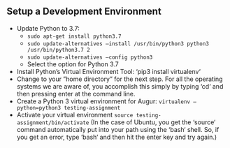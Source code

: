 ## Setup a Development Environment
-  Update Python to 3.7:
   - `sudo apt-get install python3.7`
   - `sudo update-alternatives –install /usr/bin/python3 python3 /usr/bin/python3.7 2`
   - `sudo update-alternatives –config python3`
   - Select the option for Python 3.7
- Install Python’s Virtual Environment Tool: ‘pip3 install virtualenv‘
-  Change to your ”home directory” for the next step. For all the operating systems we are
aware of, you accomplish this simply by typing ‘cd‘ and then pressing enter at the command
line.
- Create a Python 3 virtual environment for Augur: `virtualenv –python=python3 testing-assignment`
- Activate your virtual environment `source testing-assignment/bin/activate` (In the case of Ubuntu,
you get the ‘source‘ command automatically put into your path using the ‘bash‘ shell. So, if
you get an error, type ‘bash‘ and then hit the enter key and try again.)
